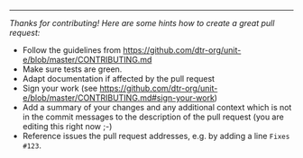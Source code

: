 ---
*Thanks for contributing! Here are some hints how to create a great pull request:*

* Follow the guidelines from
  https://github.com/dtr-org/unit-e/blob/master/CONTRIBUTING.md
* Make sure tests are green.
* Adapt documentation if affected by the pull request
* Sign your work (see
  https://github.com/dtr-org/unit-e/blob/master/CONTRIBUTING.md#sign-your-work)
* Add a summary of your changes and any additional context which is not in the
  commit messages to the description of the pull request (you are editing this
  right now ;-)
* Reference issues the pull request addresses, e.g. by adding a line `Fixes
  #123`.
